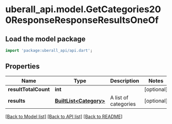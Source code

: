 # uberall_api.model.GetCategories200ResponseResponseResultsOneOf

## Load the model package
```dart
import 'package:uberall_api/api.dart';
```

## Properties
Name | Type | Description | Notes
------------ | ------------- | ------------- | -------------
**resultTotalCount** | **int** |  | [optional] 
**results** | [**BuiltList&lt;Category&gt;**](Category.md) | A list of categories | [optional] 

[[Back to Model list]](../README.md#documentation-for-models) [[Back to API list]](../README.md#documentation-for-api-endpoints) [[Back to README]](../README.md)


